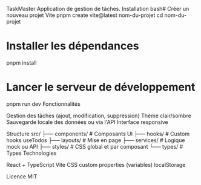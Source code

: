 TaskMaster
Application de gestion de tâches.
Installation
bash# Créer un nouveau projet Vite
pnpm create vite@latest nom-du-projet
cd nom-du-projet

# Installer les dépendances
pnpm install

# Lancer le serveur de développement
pnpm run dev
Fonctionnalités

Gestion des tâches (ajout, modification, suppression)
Thème clair/sombre
Sauvegarde locale des données ou via l'API
Interface responsive

Structure
src/
├── components/      # Composants UI
├── hooks/           # Custom hooks useTodos
├── layouts/         # Mise en page
├── services/        # Logique mock ou API
├── styles/          # CSS global et par composant
└── types/           # Types 
Technologies

React + TypeScript
Vite
CSS custom properties (variables)
localStorage

Licence
MIT